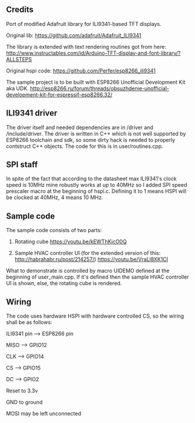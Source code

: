 ## Credits
Port of modified Adafruit library for ILI9341-based TFT displays.

Original lib: https://github.com/adafruit/Adafruit_ILI9341

The library is extended with text rendering routines got from here: http://www.instructables.com/id/Arduino-TFT-display-and-font-library/?ALLSTEPS

Original hspi code: https://github.com/Perfer/esp8266_ili9341

The sample project is to be built with ESP8266 Unofficial Development Kit aka UDK. 
http://esp8266.ru/forum/threads/obsuzhdenie-unofficial-development-kit-for-espressif-esp8266.32/

## ILI9341 driver
The driver itself and needed dependencies are in /driver and /include/driver.
The driver is written in C++ which is not well supported by ESP8266 toolchain and sdk, so some dirty hack is needed to properly contstruct C++ objects. The code for this is in user/routines.cpp.

## SPI staff
In spite of the fact that according to the datasheet max ILI9341's clock speed is 10MHz mine robustly works at up to 40MHz so I added SPI speed prescaler macro at the beginning of hspi.c.
Defining it to 1 means HSPI will be clocked at 40MHz, 4 means 10 MHz.

## Sample code
The sample code consists of two parts:

1) Rotating cube https://youtu.be/kEWThKicO0Q

2) Sample HVAC controller UI (for the extended version of this: http://habrahabr.ru/post/214257/) https://youtu.be/VraLl8XK1CI

What to demonstrate is controlled by macro UIDEMO defined at the beginning of user_main.cpp. If it's defined then the sample HVAC controller UI is shown, else, the rotating cube is rendered.

## Wiring
The code uses hardware HSPI with hardware controlled CS, so the wiring shall be as follows: 

ILI9341 pin -->	ESP8266 pin

MISO 	-->	GPIO12

CLK 	-->	GPIO14

CS 	-->	GPIO15

DC 	-->	GPIO2

Reset to 3.3v

GND to ground

MOSI may be left unconnected


